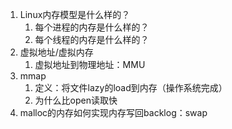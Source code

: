 1. Linux内存模型是什么样的？
   1. 每个进程的内存是什么样的？
   2. 每个线程的内存是什么样的？
2. 虚拟地址/虚拟内存
   1. 虚拟地址到物理地址：MMU
3. mmap
   1. 定义：将文件lazy的load到内存（操作系统完成）
   2. 为什么比open读取快
4. malloc的内存如何实现内存写回backlog：swap

